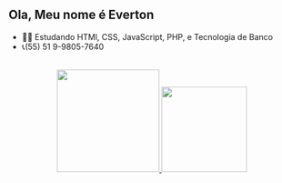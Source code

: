 ## Ola, Meu nome é Everton
- 👨‍💻 Estudando HTMl, CSS, JavaScript, PHP, e Tecnologia de Banco
- 📞(55) 51 9-9805-7640
   
 <div style="display: inline_block"><br>
 
  <div align="center" display="flex">
  <a href="https://github.com/EvertonDaRosavaz-Code">
  <img height="180em" src="https://github-readme-stats.vercel.app/api?username=EvertonDaRosavaz-Code&show_icons=true&theme=dracula&include_all_commits=true&count_private=true"/>  
  <img height="150em" src="https://github-readme-stats.vercel.app/api/top-langs/?username=EvertonDaRosavaz-Code&layout=compact&langs_count=7&theme=dracula"/>
</div>

 
  
